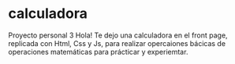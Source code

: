 # calculadora
Proyecto personal 3
Hola! Te dejo una calculadora en el front page, replicada con Html, Css y Js, para realizar opercaiones bácicas de operaciones matemáticas para prácticar y experiemtar. 
